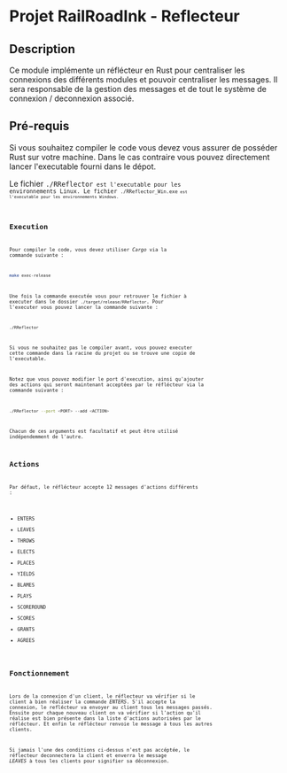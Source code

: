 # Projet RailRoadInk - Reflecteur 

## Description  

Ce module implémente un réflécteur en Rust pour centraliser les connexions des différents modules et pouvoir centraliser les messages.
Il sera responsable de la gestion des messages et de tout le système de connexion / deconnexion associé. 

## Pré-requis  

Si vous souhaitez compiler le code vous devez vous assurer de posséder Rust sur votre machine. 
Dans le cas contraire vous pouvez directement lancer l'executable fourni dans le dépot. 

Le fichier <code>./RReflector<code> est l'executable pour les environnements Linux.
Le fichier <code>./RReflector_Win.exe<code> est l'executable pour les environnements Windows.

## Execution

Pour compiler le code, vous devez utiliser *Cargo* via la commande suivante :

```bash
make exec-release
```

Une fois la commande executée vous pour retrouver le fichier à executer dans le dossier <code>./target/release/RReflector</code>. 
Pour l'executer vous pouvez lancer la commande suivante : 

```bash
./RReflector
```
Si vous ne souhaitez pas le compiler avant, vous pouvez executer cette commande dans la racine du projet ou se trouve une copie de l'executable. 

Notez que vous pouvez modifier le port d'execution, ainsi qu'ajouter des actions qui seront maintenant acceptées par le réflécteur via la commande suivante : 

```bash
./RReflector --port <PORT> --add <ACTION>
```

Chacun de ces arguments est facultatif et peut être utilisé indépendemment de l'autre. 

## Actions 

Par défaut, le réflécteur accepte 12 messages d'actions différents : 
 - ENTERS
 - LEAVES
 - THROWS
 - ELECTS
 - PLACES
 - YIELDS
 - BLAMES
 - PLAYS
 - SCOREROUND
 - SCORES
 - GRANTS
 - AGREES

## Fonctionnement 

Lors de la connexion d'un client, le réflecteur va vérifier si le client à bien réaliser la commande *ENTERS*. 
S'il accepte la connexion, le reflécteur va envoyer au client tous les messages passés.
Ensuite pour chaque nouveau client on va vérifier si l'action qu'il réalise est bien présente dans la liste d'actions autorisées par le réflécteur. 
Et enfin le réflécteur renvoie le message à tous les autres clients. 

Si jamais l'une des conditions ci-dessus n'est pas accéptée, le réflecteur deconnectera la client et enverra le message *<id> LEAVES* à tous les clients pour signifier sa déconnexion. 
